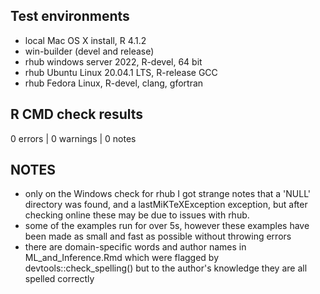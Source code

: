 
## Test environments
* local Mac OS X install, R 4.1.2
* win-builder (devel and release)
* rhub windows server 2022, R-devel, 64 bit
* rhub Ubuntu Linux 20.04.1 LTS, R-release GCC
* rhub Fedora Linux, R-devel, clang, gfortran

## R CMD check results

0 errors | 0 warnings | 0 notes

## NOTES

* only on the Windows check for rhub I got strange notes that a 'NULL' directory was found, and a lastMiKTeXException exception, but after checking online these may be due to issues with rhub.
* some of the examples run for over 5s, however these examples have been made as small and fast as possible without throwing errors
* there are domain-specific words and author names in ML_and_Inference.Rmd which were flagged by devtools::check_spelling() but to the author's knowledge they are all spelled correctly


